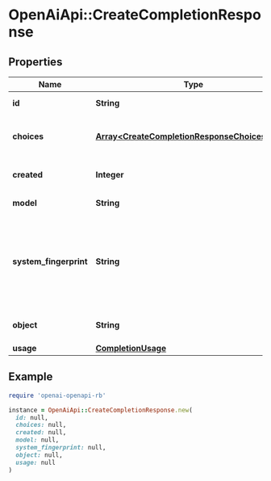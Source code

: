 # OpenAiApi::CreateCompletionResponse

## Properties

| Name | Type | Description | Notes |
| ---- | ---- | ----------- | ----- |
| **id** | **String** | A unique identifier for the completion. |  |
| **choices** | [**Array&lt;CreateCompletionResponseChoicesInner&gt;**](CreateCompletionResponseChoicesInner.md) | The list of completion choices the model generated for the input prompt. |  |
| **created** | **Integer** | The Unix timestamp (in seconds) of when the completion was created. |  |
| **model** | **String** | The model used for completion. |  |
| **system_fingerprint** | **String** | This fingerprint represents the backend configuration that the model runs with.  Can be used in conjunction with the &#x60;seed&#x60; request parameter to understand when backend changes have been made that might impact determinism.  | [optional] |
| **object** | **String** | The object type, which is always \&quot;text_completion\&quot; |  |
| **usage** | [**CompletionUsage**](CompletionUsage.md) |  | [optional] |

## Example

```ruby
require 'openai-openapi-rb'

instance = OpenAiApi::CreateCompletionResponse.new(
  id: null,
  choices: null,
  created: null,
  model: null,
  system_fingerprint: null,
  object: null,
  usage: null
)
```

